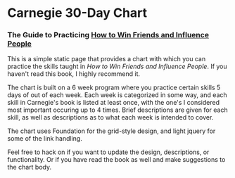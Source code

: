 # Carnegie 30-Day Chart

### The Guide to Practicing [How to Win Friends and Influence People](http://www.amazon.com/How-Win-Friends-Influence-People/dp/0671027034)

This is a simple static page that provides a chart with which you can practice
the skills taught in *How to Win Friends and Influence People*. If you haven't read this book,
I highly recommend it.

The chart is built on a 6 week program where you practice certain skills
5 days of out of each week. Each week is categorized in some way, and
each skill in Carnegie's book is listed at least once, with the one's I considered most important occuring up to 4 times.
Brief descriptions are given for each skill, as well as descriptions as to what each week is intended to cover.

The chart uses Foundation for the grid-style design, and light jquery for some of the link handling.

Feel free to hack on if you want to update the design, descriptions, or functionality. Or
if you have read the book as well and make suggestions to the chart body.
